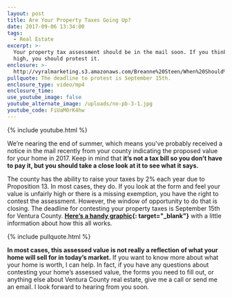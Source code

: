 ```yaml
---
layout: post
title: Are Your Property Taxes Going Up?
date: 2017-09-06 13:34:00
tags:
  - Real Estate
excerpt: >-
  Your property tax assessment should be in the mail soon. If you think it’s too
  high, you should protest it.
enclosure: >-
  http://vyralmarketing.s3.amazonaws.com/Breanne%20Steen/When%20Should%20You%20Contest%20Your%20Property%20Taxes%253F.mp4
pullquote: The deadline to protest is September 15th.
enclosure_type: video/mp4
enclosure_time:
use_youtube_image: false
youtube_alternate_image: /uploads/no-pb-3-1.jpg
youtube_code: FiUaM0rK4hw
---
```



{% include youtube.html %}

We’re nearing the end of summer, which means you've probably received a notice in the mail recently from your county indicating the proposed value for your home in 2017. Keep in mind that **it’s not a tax bill so you don’t have to pay it, but you should take a close look at it to see what it says.**

The county has the ability to raise your taxes by 2% each year due to Proposition 13. In most cases, they do. If you look at the form and feel your value is unfairly high or there is a missing exemption, you have the right to contest the assessment. However, the window of opportunity to do that is closing. The deadline for contesting your property taxes is September 15th for Ventura County. **[Here’s a handy graphic](http://vyralmarketing.s3.amazonaws.com/Breanne%20Steen/Tax_Info.pdf){: target="_blank"}** with a little information about how this all works.

{% include pullquote.html %}

**In most cases, this assessed value is not really a reflection of what your home will sell for in today’s market.** If you want to know more about what your home is worth, I can help. In fact, if you have any questions about contesting your home’s assessed value, the forms you need to fill out, or anything else about Ventura County real estate, give me a call or send me an email. I look forward to hearing from you soon.